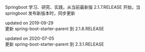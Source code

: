 Springboot 学习、研究、实践，从当前最新版 2.1.7.RELEASE 开始，当 springboot 发布新版本时，同步更新

updated on 2019-09-29  
更新 spring-boot-starter-parent 到 2.1.8.RELEASE

updated on 2020-07-05    
更新 spring-boot-starter-parent 到 2.3.1.RELEASE